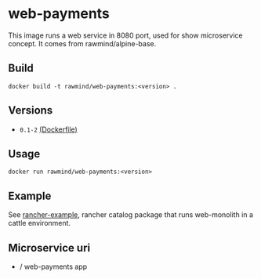 web-payments
============

This image runs a web service in 8080 port, used for show microservice concept. It comes from rawmind/alpine-base.

## Build

```
docker build -t rawmind/web-payments:<version> .
```

## Versions

- `0.1-2` [(Dockerfile)](https://github.com/rawmind0/web-payments/blob/0.1-2/Dockerfile)


## Usage

```
docker run rawmind/web-payments:<version> 
```

## Example

See [rancher-example][rancher-example], rancher catalog package that runs web-monolith in a cattle environment.

## Microservice uri

- / web-payments app

[rancher-example]: https://github.com/rawmind0/web-payments/tree/master/rancher